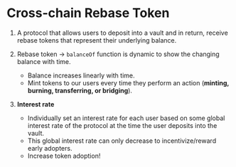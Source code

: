 # **Cross-chain Rebase Token**

1. A protocol that allows users to deposit into a vault and in return, receive rebase tokens that represent their underlying balance.

2. Rebase token → `balanceOf` function is dynamic to show the changing balance with time.

   - Balance increases linearly with time.
   - Mint tokens to our users every time they perform an action (**minting, burning, transferring, or bridging**).

3. **Interest rate**
   - Individually set an interest rate for each user based on some global interest rate of the protocol at the time the user deposits into the vault.
   - This global interest rate can only decrease to incentivize/reward early adopters.
   - Increase token adoption!
